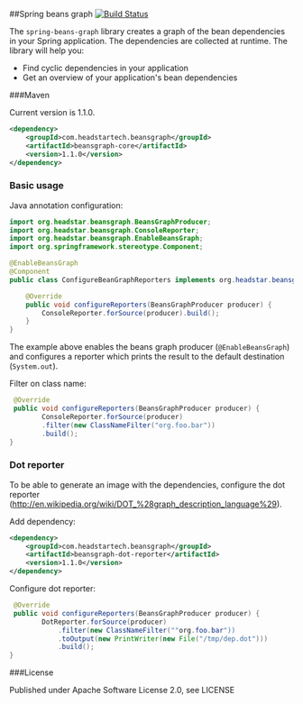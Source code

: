 ##Spring beans graph [![Build Status](https://travis-ci.org/headstar/spring-beans-graph.svg?branch=master)](https://travis-ci.org/headstar/spring-beans-graph)

The `spring-beans-graph` library creates a graph of the bean dependencies in your Spring application. The dependencies are collected at runtime. The library will help you:

* Find cyclic dependencies in your application
* Get an overview of your application's bean dependencies

###Maven

Current version is 1.1.0.

```xml
<dependency>
    <groupId>com.headstartech.beansgraph</groupId>
    <artifactId>beansgraph-core</artifactId>
    <version>1.1.0</version>
</dependency>
```

### Basic usage

Java annotation configuration:

```java
import org.headstar.beansgraph.BeansGraphProducer;
import org.headstar.beansgraph.ConsoleReporter;
import org.headstar.beansgraph.EnableBeansGraph;
import org.springframework.stereotype.Component;

@EnableBeansGraph
@Component
public class ConfigureBeanGraphReporters implements org.headstar.beansgraph.BeanGraphConfigurer {

    @Override
    public void configureReporters(BeansGraphProducer producer) {
        ConsoleReporter.forSource(producer).build();
    }
}
```
The example above enables the beans graph producer (`@EnableBeansGraph`) and configures a reporter which prints the result to the default destination (`System.out`).

Filter on class name:
```java
 @Override
 public void configureReporters(BeansGraphProducer producer) {
        ConsoleReporter.forSource(producer)
        .filter(new ClassNameFilter("org.foo.bar"))
        .build();
}
```
### Dot reporter

To be able to generate an image with the dependencies, configure the dot reporter (http://en.wikipedia.org/wiki/DOT_%28graph_description_language%29).

Add dependency:
```xml
<dependency>
    <groupId>com.headstartech.beansgraph</groupId>
    <artifactId>beansgraph-dot-reporter</artifactId>
    <version>1.1.0</version>
</dependency>
```

Configure dot reporter:
```java
 @Override
 public void configureReporters(BeansGraphProducer producer) {
        DotReporter.forSource(producer)
            .filter(new ClassNameFilter(""org.foo.bar"))
            .toOutput(new PrintWriter(new File("/tmp/dep.dot")))
            .build();
}
```

###License

Published under Apache Software License 2.0, see LICENSE
